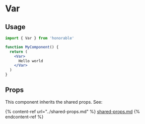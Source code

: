 # Var

## Usage

```jsx
import { Var } from 'honorable'

function MyComponent() {
  return (
    <Var>
      Hello world
    </Var>
  )
}
```

## Props

This component inherits the shared props. See:

{% content-ref url="../shared-props.md" %}
[shared-props.md](../shared-props.md)
{% endcontent-ref %}

